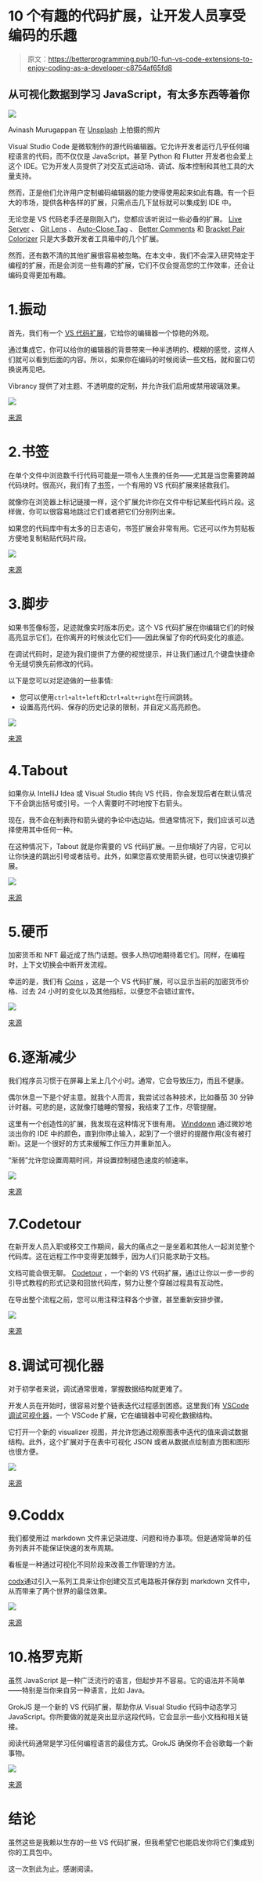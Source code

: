 # 10 个有趣的代码扩展，让开发人员享受编码的乐趣

> 原文：<https://betterprogramming.pub/10-fun-vs-code-extensions-to-enjoy-coding-as-a-developer-c8754af65fd8>

## 从可视化数据到学习 JavaScript，有太多东西等着你

![](img/9277f20c0488b38e43df5081f775c84f.png)

Avinash Murugappan 在 [Unsplash](https://unsplash.com?utm_source=medium&utm_medium=referral) 上拍摄的照片

Visual Studio Code 是微软制作的源代码编辑器。它允许开发者运行几乎任何编程语言的代码，而不仅仅是 JavaScript。甚至 Python 和 Flutter 开发者也会爱上这个 IDE。它为开发人员提供了对交互式运动场、调试、版本控制和其他工具的大量支持。

然而，正是他们允许用户定制编码编辑器的能力使得使用起来如此有趣。有一个巨大的市场，提供各种各样的扩展，只需点击几下鼠标就可以集成到 IDE 中。

无论您是 VS 代码老手还是刚刚入门，您都应该听说过一些必备的扩展。 [Live Server](https://marketplace.visualstudio.com/items?itemName=ritwickdey.LiveServer) 、 [Git Lens](https://marketplace.visualstudio.com/items?itemName=eamodio.gitlens) 、 [Auto-Close Tag](https://marketplace.visualstudio.com/items?itemName=formulahendry.auto-close-tag) 、 [Better Comments](https://marketplace.visualstudio.com/items?itemName=aaron-bond.better-comments) 和 [Bracket Pair Colorizer](https://marketplace.visualstudio.com/items?itemName=CoenraadS.bracket-pair-colorizer) 只是大多数开发者工具箱中的几个扩展。

然而，还有数不清的其他扩展很容易被忽略。在本文中，我们不会深入研究特定于编程的扩展，而是会浏览一些有趣的扩展，它们不仅会提高您的工作效率，还会让编码变得更加有趣。

# 1.振动

首先，我们有一个 [VS 代码扩展](https://marketplace.visualstudio.com/items?itemName=eyhn.vscode-vibrancy)，它给你的编辑器一个惊艳的外观。

通过集成它，你可以给你的编辑器的背景带来一种半透明的、模糊的感觉，这样人们就可以看到后面的内容。所以，如果你在编码的时候阅读一些文档，就和窗口切换说再见吧。

Vibrancy 提供了对主题、不透明度的定制，并允许我们启用或禁用玻璃效果。

![](img/d76a27ce93749f209b4d41ab3601c095.png)

[来源](https://github.com/EYHN/vscode-vibrancy)

# 2.书签

在单个文件中浏览数千行代码可能是一项令人生畏的任务——尤其是当您需要跨越代码块时。很高兴，我们有了[书签](https://marketplace.visualstudio.com/items?itemName=alefragnani.Bookmarks)，一个有用的 VS 代码扩展来拯救我们。

就像你在浏览器上标记链接一样，这个扩展允许你在文件中标记某些代码片段。这样做，你可以很容易地跳过它们或者把它们分别列出来。

如果您的代码库中有太多的日志语句，书签扩展会非常有用。它还可以作为剪贴板方便地复制粘贴代码片段。

![](img/81e829300cfefa10ba0f9e57e36627c3.png)

[来源](https://github.com/alefragnani/vscode-bookmarks)

# 3.脚步

如果书签像标签，足迹就像实时版本历史。这个 VS 代码扩展在你编辑它们的时候高亮显示它们，在你离开的时候淡化它们——因此保留了你的代码变化的痕迹。

在调试代码时，足迹为我们提供了方便的视觉提示，并让我们通过几个键盘快捷命令无缝切换先前修改的代码。

以下是您可以对足迹做的一些事情:

*   您可以使用`ctrl+alt+left`和`ctrl+alt+right`在行间跳转。
*   设置高亮代码、保存的历史记录的限制，并自定义高亮颜色。

![](img/3a201ee7484bfc0d74ab0216560650b9.png)

[来源](https://github.com/wattenberger/footsteps-vscode)

# 4.Tabout

如果你从 IntelliJ Idea 或 Visual Studio 转向 VS 代码，你会发现后者在默认情况下不会跳出括号或引号。一个人需要时不时地按下右箭头。

现在，我不会在制表符和箭头键的争论中选边站。但通常情况下，我们应该可以选择使用其中任何一种。

在这种情况下，Tabout 就是你需要的 VS 代码扩展。一旦你填好了内容，它可以让你快速的跳出引号或者括号。此外，如果您喜欢使用箭头键，也可以快速切换扩展。

![](img/827e9abe444d8eb876939f3ee6312c16.png)

[来源](https://github.com/albertromkes/tabout)

# 5.硬币

加密货币和 NFT 最近成了热门话题。很多人热切地期待着它们。同样，在编程时，上下文切换会中断开发流程。

幸运的是，我们有 [Coins](https://marketplace.visualstudio.com/items?itemName=iganbold.coins) ，这是一个 VS 代码扩展，可以显示当前的加密货币价格、过去 24 小时的变化以及其他指标，以便您不会错过宣传。

![](img/886b5e82bbfd26cccee9cd155a3ac2a2.png)

[来源](https://github.com/iganbold/vscode-coins)

# 6.逐渐减少

我们程序员习惯于在屏幕上呆上几个小时。通常，它会导致压力，而且不健康。

偶尔休息一下是个好主意。就我个人而言，我尝试过各种技术，比如番茄 30 分钟计时器。可悲的是，这就像打瞌睡的警报，我结束了工作，尽管提醒。

这里有一个创造性的扩展，我发现在这种情况下很有用。 [Winddown](https://marketplace.visualstudio.com/items?itemName=winddown.vscode-winddown) 通过微妙地淡出你的 IDE 中的颜色，直到你停止输入，起到了一个很好的提醒作用(没有被打断)。这是一个很好的方式来缓解工作压力并重新加入。

“渐弱”允许您设置周期时间，并设置控制褪色速度的帧速率。

![](img/1aaa5cd1ec156c745bd0c2be661f1835.png)

[来源](https://github.com/schneefux/vscode-winddown)

# 7.Codetour

在新开发人员入职或移交工作期间，最大的痛点之一是坐着和其他人一起浏览整个代码库。这在远程工作中变得更加棘手，因为人们只能求助于文档。

文档可能会很无聊。 [Codetour](https://marketplace.visualstudio.com/items?itemName=vsls-contrib.codetour) ，一个新的 VS 代码扩展，通过让你以一步一步的引导式教程的形式记录和回放代码库，努力让整个穿越过程具有互动性。

在导出整个流程之前，您可以用注释注释各个步骤，甚至重新安排步骤。

![](img/301a5fc014f743b722a700784b90d5b8.png)

[来源](https://github.com/microsoft/codetour#navigating-tours)

# 8.调试可视化器

对于初学者来说，调试通常很难，掌握数据结构就更难了。

开发人员在开始时，很容易对整个链表迭代过程感到困惑。这里我们有 [VSCode 调试可视化器](https://marketplace.visualstudio.com/items?itemName=hediet.debug-visualizer)，一个 VSCode 扩展，它在编辑器中可视化数据结构。

它打开一个新的 visualizer 视图，并允许您通过观察图表中迭代的值来调试数据结构。此外，这个扩展对于在表中可视化 JSON 或者从数据点绘制直方图和图形也很方便。

![](img/e8ecc1d552b3f57bf9615244d4df0e86.png)

[来源](https://github.com/hediet/vscode-debug-visualizer)

# 9.Coddx

我们都使用过 markdown 文件来记录进度、问题和待办事项。但是通常简单的任务列表并不能保证快速的发布周期。

看板是一种通过可视化不同阶段来改善工作管理的方法。

[codx](https://marketplace.visualstudio.com/items?itemName=coddx.coddx-alpha)通过引入一系列工具来让你创建交互式电路板并保存到 markdown 文件中，从而带来了两个世界的最佳效果。

![](img/46bdae3c8918be97da4b817191f8ad01.png)

[来源](https://github.com/coddx-hq/coddx-alpha)

# 10.格罗克斯

虽然 JavaScript 是一种广泛流行的语言，但起步并不容易。它的语法并不简单——特别是当你来自另一种语言，比如 Java。

GrokJS 是一个新的 VS 代码扩展，帮助你从 Visual Studio 代码中动态学习 JavaScript。你所要做的就是突出显示这段代码，它会显示一些小文档和相关链接。

阅读代码通常是学习任何编程语言的最佳方式。GrokJS 确保你不会谷歌每一个新事物。

![](img/91e3aeba8779006d807ea06a8b9df0b2.png)

[来源](https://github.com/cyrusdiego/grok-js)

# 结论

虽然这些是我赖以生存的一些 VS 代码扩展，但我希望它也能启发你将它们集成到你的工具包中。

这一次到此为止。感谢阅读。